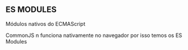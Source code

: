 ## ES MODULES

Módulos nativos do ECMAScript

CommonJS n funciona nativamente no navegador
por isso temos os ES Modules